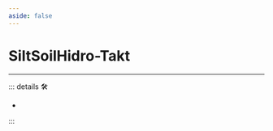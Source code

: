 ```yaml
---
aside: false
---
```

# SiltSoilHidro-Takt

---

<!-- =================================================== -->
<!-- =================================================== -->
<!-- =================================================== -->
<!-- =================================================== -->
<!-- =================================================== -->
::: details 🛠

-

:::

